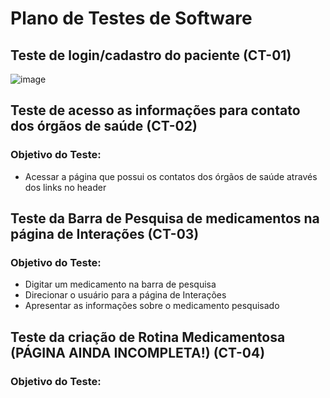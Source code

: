 # Plano de Testes de Software

## Teste de login/cadastro do paciente (CT-01)
![image](https://github.com/ICEI-PUC-Minas-PMV-ADS/pmv-ads-2023-1-e1-proj-web-t15-e1-proj-web-t15-time5-easymed/assets/112480812/57ac22ec-99a9-4029-b119-b22000c34040)


## Teste de acesso as informações para contato dos órgãos de saúde (CT-02)
### Objetivo do Teste:
- Acessar a página que possui os contatos dos órgãos de saúde através dos links no header

## Teste da Barra de Pesquisa de medicamentos na página de Interações (CT-03)
### Objetivo do Teste:
- Digitar um medicamento na barra de pesquisa
- Direcionar o usuário para a página de Interações
- Apresentar as informações sobre o medicamento pesquisado

## Teste da criação de Rotina Medicamentosa (PÁGINA AINDA INCOMPLETA!) (CT-04)
### Objetivo do Teste:


